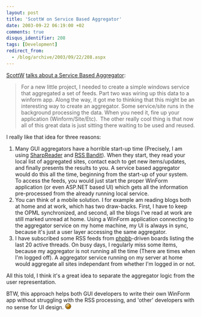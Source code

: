 ```yaml
---
layout: post
title: 'ScottW on Service Based Aggregator'
date: 2003-09-22 06:19:00 +02
comments: true
disqus_identifier: 208
tags: [Development]
redirect_from:
  - /blog/archive/2003/09/22/208.aspx
---
```


[ScottW](http://scottwater.com/) [talks about a Service Based Aggregator](http://scottwater.com/blog/posts/9981.aspx):

> For a new little project, I needed to create a simple windows service that aggregated a set of feeds. Part two was wiring up this data to a winform app. Along the way, it got me to thinking that this might be an interesting way to create an aggregator. Some service/site runs in the background processing the data. When you need it, fire up your application (Winform/Site/Etc).  The other really cool thing is that now all of this great data is just sitting there waiting to be used and reused.

I really like that idea for three reasons:

1.  Many GUI aggregators have a horrible start-up time (Precisely, I am using [SharpReader](http://www.sharpreader.net/) and [RSS Bandit](http://www.rssbandit.org)). When they start, they read your local list of aggregated sites, contact each to get new items/updates, and finally presents the results to you.
    A service based aggregator would do this all the time, beginning from the start-up of your system. To access the feeds, you would just start the proper WinForm application (or even ASP.NET based UI) which gets all the information pre-processed from the already running local service.
2.  You can think of a mobile solution. I for example am reading blogs both at home and at work, which has two draw-backs. First, I have to keep the OPML synchronized, and second, all the blogs I've read at work are still marked unread at home. Using a WinForm application connecting to the aggregator service on my home machine, my UI is always in sync, because it's just a user layer accessing the same aggregator.
3.  I have subscribed some RSS feeds from [phpbb](http://www.phpbb.com/)-driven boards listing the last 20 active threads. On busy days, I regularly miss some items, because my aggregator is not running all the time (There are times when I'm logged off). A aggregator service running on my server at home would aggregate all sites independant from whether I'm logged in or not.

All this told, I think it's a great idea to separate the aggregator logic from the user representation.

BTW, this approach helps both GUI developers to write their own WinForm app without struggling with the RSS processing, and 'other' developers with no sense for UI design. ![Smiley](/files/archive/smiley_smile.gif)

